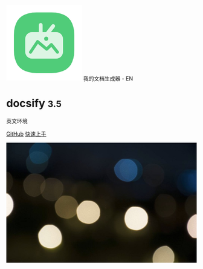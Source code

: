 ![logo](./static/image/video.png ':class=logo') <span class="websit">我的文档生成器 - EN</span>


# docsify <small>3.5</small>
英文环境

[GitHub](https://github.com/zhangfangshuai/docsify-demo)
[快速上手](guide)

![](./static/image/bg.jpg)